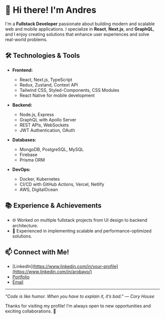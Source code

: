# 👋 Hi there! I'm Andres

I'm a **Fullstack Developer** passionate about building modern and scalable web and mobile applications. I specialize in **React**, **Next.js**, and **GraphQL**, and I enjoy creating solutions that enhance user experiences and solve real-world problems.

## 🛠️ Technologies & Tools

- **Frontend:**
  - React, Next.js, TypeScript
  - Redux, Zustand, Context API
  - Tailwind CSS, Styled-Components, CSS Modules
  - React Native for mobile development

- **Backend:**
  - Node.js, Express
  - GraphQL with Apollo Server 
  - REST APIs, WebSockets
  - JWT Authentication, OAuth

- **Databases:**
  - MongoDB, PostgreSQL, MySQL
  - Firebase
  - Prisma ORM

- **DevOps:**
  - Docker, Kubernetes
  - CI/CD with GitHub Actions, Vercel, Netlify
  - AWS, DigitalOcean

## 📚 Experience & Achievements

- 🌐 Worked on multiple fullstack projects from UI design to backend architecture.
- 🚀 Experienced in implementing scalable and performance-optimized solutions.

## 📫 Connect with Me!

- [LinkedIn](https://www.linkedin.com/in/your-profile](https://www.linkedin.com/in/arobayo/)
- [Portfolio](https://www.arbyl.me.com)
- [Email](mailto:aflara123@gmail.com)

---

_“Code is like humor. When you have to explain it, it’s bad.” — Cory House_

Thanks for visiting my profile! I’m always open to new opportunities and exciting collaborations. 🚀
